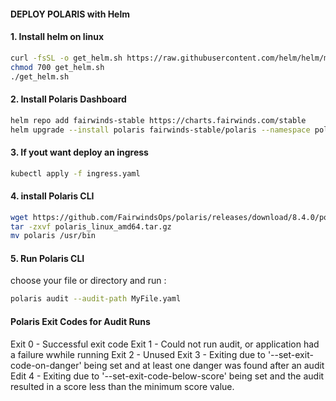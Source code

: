 #### DEPLOY POLARIS with Helm

#### 1. Install helm on linux 
```sh
curl -fsSL -o get_helm.sh https://raw.githubusercontent.com/helm/helm/main/scripts/get-helm-3
chmod 700 get_helm.sh
./get_helm.sh
```

#### 2. Install Polaris Dashboard
```sh
helm repo add fairwinds-stable https://charts.fairwinds.com/stable
helm upgrade --install polaris fairwinds-stable/polaris --namespace polaris --create-namespace
```

#### 3. If yout want deploy an ingress 
```sh
kubectl apply -f ingress.yaml 
```

#### 4. install Polaris CLI

```sh
wget https://github.com/FairwindsOps/polaris/releases/download/8.4.0/polaris_linux_amd64.tar.gz
tar -zxvf polaris_linux_amd64.tar.gz
mv polaris /usr/bin
```

#### 5. Run Polaris CLI

choose your file or directory and run :
```sh
polaris audit --audit-path MyFile.yaml
```
#### Polaris Exit Codes for Audit Runs

Exit 0
    - Successful exit code
Exit 1
    - Could not run audit, or application had a failure wwhile running
Exit 2
    - Unused
Exit 3
    - Exiting due to '--set-exit-code-on-danger' being set and at least one danger was found after an audit
Edit 4
    - Exiting due to '--set-exit-code-below-score' being set and the audit resulted in a score less than the minimum score value.